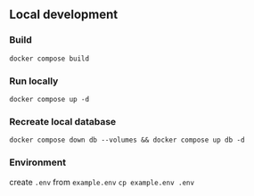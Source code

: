## Local development

### Build

`docker compose build`

### Run locally

`docker compose up -d`

### Recreate local database

`docker compose down db --volumes && docker compose up db -d`

### Environment

create `.env` from `example.env`
`cp example.env .env`
